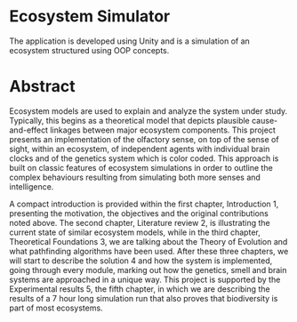 # Ecosystem Simulator
 
The application is developed using Unity and is a simulation of an ecosystem structured using OOP concepts.


# Abstract

Ecosystem models are used to explain and analyze the system under study. Typically,
this begins as a theoretical model that depicts plausible cause-and-effect linkages
between major ecosystem components. This project presents an implementation
of the olfactory sense, on top of the sense of sight, within an ecosystem, of
independent agents with individual brain clocks and of the genetics system which
is color coded. This approach is built on classic features of ecosystem simulations in
order to outline the complex behaviours resulting from simulating both more senses
and intelligence.

A compact introduction is provided within the first chapter, Introduction 1, presenting
the motivation, the objectives and the original contributions noted above.
The second chapter, Literature review 2, is illustrating the current state of similar
ecosystem models, while in the third chapter, Theoretical Foundations 3, we are
talking about the Theory of Evolution and what pathfinding algorithms have been
used. After these three chapters, we will start to describe the solution 4 and how
the system is implemented, going through every module, marking out how the genetics,
smell and brain systems are approached in a unique way. This project is
supported by the Experimental results 5, the fifth chapter, in which we are describing
the results of a 7 hour long simulation run that also proves that biodiversity is
part of most ecosystems.

